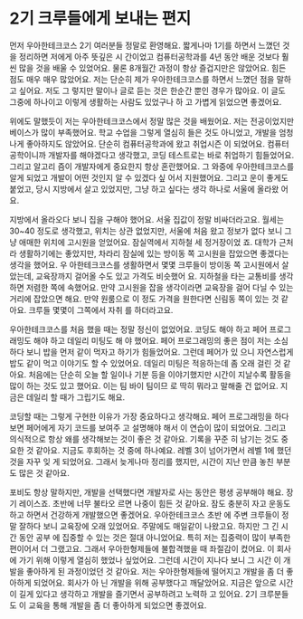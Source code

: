 # 2기 크루들에게 보내는 편지
먼저 우아한테크코스 2기 여러분들 정말로 환영해요. 짧게나마 1기를 하면서 느꼈던 것을 정리하면 저에게 아주 뜻깊은 시
간이었고 컴퓨터공학과를 4년 동안 배운 것보다 훨씬 많을 것을 배울 수 있었어요. 물론 8개월간 과정이 항상 즐겁지만은 
않았어요. 힘든 점도 매우 매우 많았어요. 저는 단순히 제가 우아한테크코스를 하면서 느꼈던 점을 말하고 싶어요. 저도 그
렇지만 말이나 글로 듣는 것은 한순간 뿐인 경우가 많아요. 이 글도 그중에 하나이고 이렇게 생활하는 사람도 있었구나 하
고 가볍게 읽었으면 좋겠어요.

위에도 말했듯이 저는 우아한테크코스에서 정말 많은 것을 배웠어요. 저는 전공이었지만 베이스가 많이 부족했어요. 학교
수업을 그렇게 열심히 들은 것도 아니었고, 개발을 엄청나게 좋아하지도 않았어요. 단순히 컴퓨터공학과에 왔고 취업시즌
이 되었어요. 컴퓨터공학이니까 개발자를 해야겠다고 생각했고, 코딩 테스트로는 바로 취업하기 힘들었어요. 그리고 알고리
즘이 개발자에게 중요한지 항상 혼란했어요. 그 와중에 우아한테크코스를 알게 되었고 개발이 어떤 것인지 알 수 있겠다 싶
어서 지원했어요. 그리고 운이 좋게도 붙었고, 당시 지방에서 살고 있었지만, 그냥 하고 싶다는 생각 하나로 서울에 올라왔
어요.

지방에서 올라오다 보니 집을 구해야 했어요. 서울 집값이 정말 비싸더라고요. 월세는 30~40 정도로 생각했고, 위치는 상관
없었지만, 서울에 처음 왔고 정보가 없다 보니 그냥 애매한 위치에 고시원을 얻었어요. 잠실역에서 지하철 세 정거장이었
죠. 대학가 근처라 생활하기에는 좋았지만, 차라리 잠실에 있는 방이동 쪽 고시원을 잡았으면 좋겠다는 생각을 했어요. 우
아한테크코스를 생활하면서 몇몇 크루들이 방이동 쪽 고시원에서 살았는데, 교육장까지 걸어올 수도 있고 가격도 비슷했어
요. 지하철을 타는 교통비를 생각하면 저렴한 쪽에 속했어요. 만약 고시원을 잡을 생각이라면 교육장을 걸어 다닐 수 있는
거리에 잡았으면 해요. 만약 원룸으로 이 정도 가격을 원한다면 신림동 쪽이 있는 것 같아요. 크루들 몇몇이 그쪽에서 자취
를 하더라고요.

우아한테크코스를 처음 했을 때는 정말 정신이 없었어요. 코딩도 해야 하고 페어 프로그래밍도 해야 하고 데일리 미팅도 해
야 했어요. 페어 프로그래밍의 좋은 점이 저는 소심하다 보니 밥을 먼저 같이 먹자고 하기가 힘들었어요. 그런데 페어가 있
으니 자연스럽게 밥도 같이 먹고 이야기도 할 수 있었어요. 데일리 미팅은 적응하는데 좀 오래 걸린 것 같아요. 처음에는
단순히 오늘 할 일이나 기분 등을 이야기했지만 시간이 지날수록 활동을 많이 하는 것도 있고 했어요. 이는 팀 바이 팀이므
로 딱히 뭐라고 말해줄 건 없어요. 지금은 데일리 할 때가 그립기도 해요.

코딩할 때는 그렇게 구현한 이유가 가장 중요하다고 생각해요. 페어 프로그래밍을 하다 보면 페어에게 자기 코드를 보여주
고 설명해야 해서 이 연습이 많이 되었어요. 그리고 의식적으로 항상 왜를 생각해보는 것이 좋은 것 같아요. 기록을 꾸준
히 남기는 것도 중요한 것 같아요. 지금도 후회하는 것 중에 하나예요. 레벨 3이 넘어가면서 레벨 1에 했던 것을 자꾸 잊
게 되었어요. 그래서 늦게나마 정리를 했지만, 시간이 지난 만큼 놓친 부분도 많은 것 같아요.

포비도 항상 말하지만, 개발을 선택했다면 개발자로 사는 동안은 평생 공부해야 해요. 장기 레이스죠. 초반에 너무 불타오
르면 나중이 힘든 것 같아요. 잠도 충분히 자고 운동도 하고 하면서 건강하게 개발했으면 좋겠어요. 우아한테크코스 초반
에 주변 크루들이 정말 잘하다 보니 교육장에 오래 있었어요. 주말에도 매일같이 나왔고요. 하지만 그 긴 시간 동안 공부
에 집중할 수 있는 것은 절대 아니었어요. 특히 저는 집중력이 많이 부족한 편이어서 더 그랬고요. 그래서 우아한형제들에
불합격했을 때 좌절감이 컸어요. 이 회사에 가기 위해 이렇게 열심히 했었나 싶었어요. 그런데 시간이 지나다 보니 그 시간
이 개발을 좋아하게 된 과정이었던 것 같아요. 저는 우아한형제들에 떨어지고 개발을 좀 더 좋아하게 되었어요. 회사가 아
닌 개발을 위해 공부했다고 깨달았어요. 지금은 앞으로 시간이 길게 있다고 생각하고 개발을 즐기면서 공부하려고 노력하
고 있어요. 2기 크루분들도 이 교육을 통해 개발을 좀 더 좋아하게 되었으면 좋겠어요.
